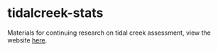 # tidalcreek-stats

Materials for continuing research on tidal creek assessment, view the website [here](https://tbep-tech.github.io/tidalcreek-stats).